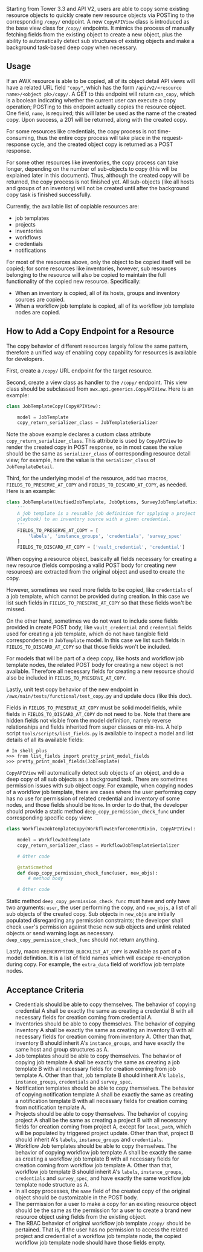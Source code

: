 Starting from Tower 3.3 and API V2, users are able to copy some existing resource objects to quickly
create new resource objects via POSTing to the corresponding `/copy/` endpoint. A new `CopyAPIView` class
is introduced as the base view class for `/copy/` endpoints. It mimics the process of manually fetching
fields from the existing object to create a new object, plus the ability to automatically detect sub
structures of existing objects and make a background task-based deep copy when necessary.


## Usage

If an AWX resource is able to be copied, all of its object detail API views will have a related URL field
`"copy"`, which has the form `/api/v2/<resource name>/<object pk>/copy/`. A GET to this endpoint
will return `can_copy`, which is a boolean indicating whether the current user can execute a copy
operation; POSTing to this endpoint actually copies the resource object. One field, `name`, is required;
this will later be used as the name of the created copy. Upon success, a 201 will be returned, along
with the created copy.

For some resources like credentials, the copy process is not time-consuming, thus the entire copy
process will take place in the request-response cycle, and the created object copy is returned as a
POST response.

For some other resources like inventories, the copy process can take longer, depending on the number
of sub-objects to copy (this will be explained later in this document). Thus, although the created copy will be returned, the
copy process is not finished yet. All sub-objects (like all hosts and groups of an inventory) will
not be created until after the background copy task is finished successfully.

Currently, the available list of copiable resources are:

- job templates
- projects
- inventories
- workflows
- credentials
- notifications

For most of the resources above, only the object to be copied itself will be copied; for some resources
like inventories, however, sub resources belonging to the resource will also be copied to maintain the
full functionality of the copied new resource. Specifically:

- When an inventory is copied, all of its hosts, groups and inventory sources are copied.
- When a workflow job template is copied, all of its workflow job template nodes are copied.


## How to Add a Copy Endpoint for a Resource

The copy behavior of different resources largely follow the same pattern, therefore a unified way of
enabling copy capability for resources is available for developers.

First, create a `/copy/` URL endpoint for the target resource.

Second, create a view class as handler to the `/copy/` endpoint. This view class should be subclassed
from `awx.api.generics.CopyAPIView`. Here is an example:
```python
class JobTemplateCopy(CopyAPIView):

    model = JobTemplate
    copy_return_serializer_class = JobTemplateSerializer
```

Note the above example declares a custom class attribute `copy_return_serializer_class`. This attribute
is used by `CopyAPIView` to render the created copy in POST response, so in most cases the value should
be the same as `serializer_class` of corresponding resource detail view; for example, here the value is the
`serializer_class` of `JobTemplateDetail`.

Third, for the underlying model of the resource, add two macros, `FIELDS_TO_PRESERVE_AT_COPY` and
`FIELDS_TO_DISCARD_AT_COPY`, as needed. Here is an example:
```python
class JobTemplate(UnifiedJobTemplate, JobOptions, SurveyJobTemplateMixin, ResourceMixin):
    '''
    A job template is a reusable job definition for applying a project (with
    playbook) to an inventory source with a given credential.
    '''
    FIELDS_TO_PRESERVE_AT_COPY = [
        'labels', 'instance_groups', 'credentials', 'survey_spec'
    ]
    FIELDS_TO_DISCARD_AT_COPY = ['vault_credential', 'credential']
```
When copying a resource object, basically all fields necessary for creating a new resource (fields
composing a valid POST body for creating new resources) are extracted from the original object and
used to create the copy.

However, sometimes we need more fields to be copied, like `credentials` of a job template, which
cannot be provided during creation. In this case we list such fields in `FIELDS_TO_PRESERVE_AT_COPY`
so that these fields won't be missed.

On the other hand, sometimes we do not want to include some fields provided in create POST body,
like `vault_credential` and `credential` fields used for creating a job template, which do not have
tangible field correspondence in `JobTemplate` model. In this case we list such fields in
`FIELDS_TO_DISCARD_AT_COPY` so that those fields won't be included.

For models that will be part of a deep copy, like hosts and workflow job template nodes, the related
POST body for creating a new object is not available. Therefore all necessary fields for creating
a new resource should also be included in `FIELDS_TO_PRESERVE_AT_COPY`.

Lastly, unit test copy behavior of the new endpoint in `/awx/main/tests/functional/test_copy.py` and
update docs (like this doc).

Fields in `FIELDS_TO_PRESERVE_AT_COPY` must be solid model fields, while fields in
`FIELDS_TO_DISCARD_AT_COPY` do not need to be. Note that there are hidden fields not visible from the model
definition, namely reverse relationships and fields inherited from super classes or mix-ins. A help
script `tools/scripts/list_fields.py` is available to inspect a model and list details of all its
available fields:
```
# In shell_plus
>>> from list_fields import pretty_print_model_fields
>>> pretty_print_model_fields(JobTemplate)
```

`CopyAPIView` will automatically detect sub objects of an object, and do a deep copy of all sub objects
as a background task. There are sometimes permission issues with sub object copy. For example,
when copying nodes of a workflow job template, there are cases where the user performing copy has no use for
permission of related credential and inventory of some nodes, and those fields should be
`None`. In order to do that, the developer should provide a static method `deep_copy_permission_check_func`
under corresponding specific copy view:
```python
class WorkflowJobTemplateCopy(WorkflowsEnforcementMixin, CopyAPIView):

    model = WorkflowJobTemplate
    copy_return_serializer_class = WorkflowJobTemplateSerializer

    # Other code

    @staticmethod
    def deep_copy_permission_check_func(user, new_objs):
        # method body

    # Other code
```
Static method `deep_copy_permission_check_func` must have and only have two arguments: `user`, the
user performing the copy, and `new_objs`, a list of all sub objects of the created copy. Sub objects in
`new_objs` are initially populated disregarding any permission constraints; the developer shall check
`user`'s permission against these new sub objects and unlink related objects or send
warning logs as necessary. `deep_copy_permission_check_func` should not return anything.

Lastly, macro `REENCRYPTION_BLOCKLIST_AT_COPY` is available as part of a model definition. It is a
list of field names which will escape re-encryption during copy. For example, the `extra_data` field
of workflow job template nodes.


## Acceptance Criteria

* Credentials should be able to copy themselves. The behavior of copying credential A shall be exactly
  the same as creating a credential B with all necessary fields for creation coming from credential A.
* Inventories should be able to copy themselves. The behavior of copying inventory A shall be exactly
  the same as creating an inventory B with all necessary fields for creation coming from inventory A. Other
  than that, inventory B should inherit A's `instance_groups`, and have exactly the same host and group
  structures as A.
* Job templates should be able to copy themselves. The behavior of copying job template A
  shall be exactly the same as creating a job template B with all necessary fields for creation
  coming from job template A. Other than that, job template B should inherit A's `labels`,
  `instance_groups`, `credentials` and `survey_spec`.
* Notification templates should be able to copy themselves. The behavior of copying notification
  template A shall be exactly the same as creating a notification template B with all necessary fields
  for creation coming from notification template A.
* Projects should be able to copy themselves. The behavior of copying project A shall be the
  same as creating a project B with all necessary fields for creation coming from project A, except for
  `local_path`, which will be populated by triggered project update. Other than that, project B
  should inherit A's `labels`, `instance_groups` and `credentials`.
* Workflow Job templates should be able to copy themselves. The behavior of copying workflow job
  template A shall be exactly the same as creating a workflow job template B with all necessary fields
  for creation coming from workflow job template A. Other than that, workflow job template B should
  inherit A's `labels`, `instance_groups`, `credentials` and `survey_spec`, and have exactly the
  same workflow job template node structure as A.
* In all copy processes, the `name` field of the created copy of the original object should be customizable in the POST body.
* The permission for a user to make a copy for an existing resource object should be the same as the
  permission for a user to create a brand new resource object using fields from the existing object.
* The RBAC behavior of original workflow job template `/copy/` should be pertained. That is, if the
  user has no permission to access the related project and credential of a workflow job template
  node, the copied workflow job template node should have those fields empty.
